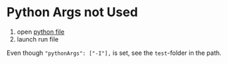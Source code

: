 # Python Args not Used

1. open [python file](./test/__init__.py)
2. launch run file

Even though `"pythonArgs": ["-I"],` is set, see the `test`-folder in the path.
